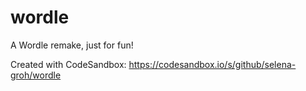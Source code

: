 # wordle
A Wordle remake, just for fun!

Created with CodeSandbox: https://codesandbox.io/s/github/selena-groh/wordle
